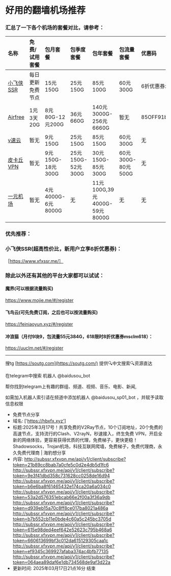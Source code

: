 # 好用的翻墙机场推荐
### 汇总了一下各个机场的套餐对比，请参考：
| 名称 | 免费/试用套餐 | 包月套餐 | 包季度套餐 | 包年套餐 | 包流量套餐 | 优惠码 |
| :----- | :----- | :----- | :----- | :----- | :----- | :-----|
| [小飞侠SSR](https://www.xfxssr.me/) | 每日更新免费节点 | 15元150G | 25元150G | 85元100G | 60元300G | 6折优惠券xfxssr1 |
| [Airfree](https://airfree.space/auth/register) | 1元3天20G | 8元80G-12元200G | 36元660G | 140元3000G-256元6660G | 暂无 | 85OFF91b22a25 |
| [v速云](https://www.xfxssr.me/) | 暂无 | 9元150G | 25元150G | 85元150G | 60元300G | 无 |
| [皮卡丘VPN](https://pkqjiasu.com/)                  | 暂无             | 9元150G-18元300G | 25元150G-52元300G | 30元150G-85元300G | 60元300G-80元500G | 无 |
| [一元机场](https://xn--4gq62f52gdss.com/#/register) | 暂无 | 4元4000G-6元8000G | 无 | 11元100G,39元4000G-59元8000G | 无 | 无 |


### 优先推荐：
### 小飞侠SSR(超高性价比，新用户立享6折优惠券)：
［https://www.xfxssr.me/］



### 除此以外还有其他的平台大家都可以试试：

#### 魔界(可以根据流量购买)
https://www.mojie.me/#/register
#### 飞鸟云(可先免费订阅，之后也可以按流量购买)
https://feiniaoyun.xyz/#/register
#### 冲浪猫（月付9块9，包流量55元384G，618限时8折优惠券msclm618）：
https://uuclm.net/#/register

---------------------------------------------------------------------------------------------------------------------------------

搜tg [https://soutg.com](https://soutg.com/) 提供🔍中文搜索🔍资源直达

在telegram中搜索 机器人 @baidusou_bot

帮你找到telegram上有趣的群组、频道、视频、音乐、电影、新闻,

如需加入机器人索引请在频道中添加机器人 @baidusou_sp01_bot ，并赋予读取信息权限

- 免费节点分享 
- 域名: ['https://hbxfx.xyz'] 
- 标题:2025年3月17号！共享免费的V2Ray节点，10个订阅地址，20个免费的高速节点，支持流行的Clash、V2rayN，秒速接入，终生免费 VPN，开启全新的网络体验，更容易获得优质的代理，免费梯子，更快更稳！Shadowsocks，Trojan机场，科技互联网爬墙，免费梯子，免费代理商，永久免费代理商  |  海豹想分享 
- 内容: 
http://subssr.xfxvpn.me/api/v1/client/subscribe?token=21b89cc8bab7a0cfe5c0d2e4db5d1fc6
http://subssr.xfxvpn.me/api/v1/client/subscribe?token=9e3f41dbd358c731628cc0258de16d94
http://subssr.xfxvpn.me/api/v1/client/subscribe?token=b6e6ba8f61465432e174ca20a6a034c0
http://subssr.xfxvpn.me/api/v1/client/subscribe?token=53a2d576351ebcab66e2f00a3f36a9db
http://subssr.xfxvpn.me/api/v1/client/subscribe?token=d939eb15a70c8ff8ce017ba8021a486a
http://subssr.xfxvpn.me/api/v1/client/subscribe?token=b7b552cb11e0bde4c60a5c245bc3705d
http://subssr.xfxvpn.me/api/v1/client/subscribe?token=615e98ded4eef642e52623c795b468a6
http://subssr.xfxvpn.me/api/v1/client/subscribe?token=660613699bf3c012da615129305caa1c
http://subssr.xfxvpn.me/api/v1/client/subscribe?token=ef9345c369927afaba374ac4bfb77135
http://subssr.xfxvpn.me/api/v1/client/subscribe?token=064aea89daf6e1db734568de9af3d22a 
- 更新时间: 2025年03月17日21点16分 
结束
